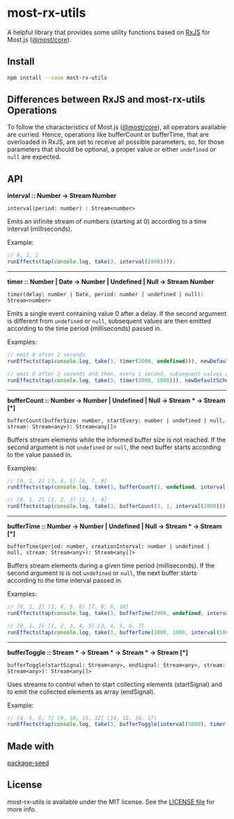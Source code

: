 # most-rx-utils

A helpful library that provides some utility functions based on [RxJS](https://github.com/ReactiveX/rxjs) for Most.js ([@most/core](https://github.com/mostjs/core)).

## Install
```sh
npm install --save most-rx-utils
```

## Differences between RxJS and most-rx-utils Operations

To follow the characteristics of Most.js ([@most/core](https://github.com/mostjs/core)), all operators available are curried. Hence, operations like bufferCount or bufferTime, that are overloaded in RxJS, are set to receive all possible parameters, so, for those parameters that should be optional, a proper value or either ```undefined``` or ```null``` are expected.

## API
**interval :: Number -> Stream Number**

```interval(period: number) : Stream<number>```

Emits an infinite stream of numbers (starting at 0) according to a time interval (milliseconds).

Example:
```typescript
// 0, 1, 2
runEffects(tap(console.log, take(3, interval(2000))));
```
---
**timer :: Number | Date -> Number | Undefined | Null -> Stream Number**

```timer(delay: number | Date, period: number | undefined | null): Stream<number>```

Emits a single event containing value 0 after a delay. If the second argument is different from ```undefined``` or ```null```, subsequent values are then emitted according to the time period (milliseconds) passed in.

Examples:
```typescript
// emit 0 after 2 seconds
runEffects(tap(console.log, take(3, timer(2000, undefined))), newDefaultScheduler());

// emit 0 after 2 seconds and then, every 1 second, subsequent values are emitted, i.e. 1, 2, 3, 4, ...
runEffects(tap(console.log, take(3, timer(2000, 1000))), newDefaultScheduler());
```
---
**bufferCount :: Number -> Number | Undefined | Null -> Stream * -> Stream [*]**

```bufferCount(bufferSize: number, startEvery: number | undefined | null, stream: Stream<any>): Stream<any[]>```

Buffers stream elements while the informed buffer size is not reached. If the second argument is not ```undefined``` or ```null```, the next buffer starts according to the value passed in.

Examples:
```typescript
// [0, 1, 2] [3, 4, 5] [6, 7, 8]
runEffects(tap(console.log, take(3, bufferCount(3, undefined, interval(2000)))), newDefaultScheduler());

// [0, 1, 2] [1, 2, 3] [2, 3, 4]
runEffects(tap(console.log, take(3, bufferCount(3, 1, interval(2000)))), newDefaultScheduler());
```
---
**bufferTime :: Number -> Number | Undefined | Null -> Stream * -> Stream [*]**

```bufferTime(period: number, creationInterval: number | undefined | null, stream: Stream<any>): Stream<any[]>```

Buffers stream elements during a given time period (milliseconds). If the second argument is is not ```undefined``` or ```null```, the next buffer starts according to the time interval passed in.

Examples:
```typescript
// [0, 1, 2] [3, 4, 5, 6] [7, 8, 9, 10]
runEffects(tap(console.log, take(3, bufferTime(2000, undefined, interval(500)))), newDefaultScheduler());

// [0, 1, 2] [1, 2, 3, 4, 5] [3, 4, 5, 6, 7]
runEffects(tap(console.log, take(3, bufferTime(2000, 1000, interval(500)))), newDefaultScheduler());
```
---
**bufferToggle :: Stream * -> Stream * -> Stream * -> Stream [*]**

```bufferToggle(startSignal: Stream<any>, endSignal: Stream<any>, stream: Stream<any>): Stream<any[]>```

Uses streams to control when to start collecting elements (startSignal) and to emit the collected elements as array (endSignal).

Example:
```typescript
// [4, 5, 6, 7] [9, 10, 11, 12] [14, 15, 16, 17]
runEffects(tap(console.log, take(3, bufferToggle(interval(5000), timer(3000, undefined), interval(1000)))), newDefaultScheduler());
```
## Made with

[package-seed](https://github.com/mostjs-community/package-seed)

## License

most-rx-utils is available under the MIT license. See the [LICENSE file](https://github.com/mostjs-community/most-rx-utils/blob/master/LICENSE) for more info.